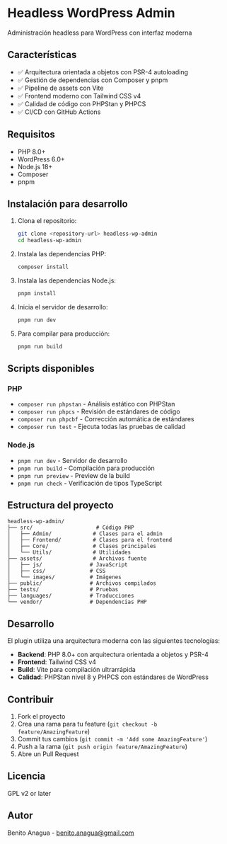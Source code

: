 # Headless WordPress Admin

Administración headless para WordPress con interfaz moderna

## Características

-   ✅ Arquitectura orientada a objetos con PSR-4 autoloading
-   ✅ Gestión de dependencias con Composer y pnpm
-   ✅ Pipeline de assets con Vite
-   ✅ Frontend moderno con Tailwind CSS v4
-   ✅ Calidad de código con PHPStan y PHPCS
-   ✅ CI/CD con GitHub Actions

## Requisitos

-   PHP 8.0+
-   WordPress 6.0+
-   Node.js 18+
-   Composer
-   pnpm

## Instalación para desarrollo

1. Clona el repositorio:

    ```bash
    git clone <repository-url> headless-wp-admin
    cd headless-wp-admin
    ```

2. Instala las dependencias PHP:

    ```bash
    composer install
    ```

3. Instala las dependencias Node.js:

    ```bash
    pnpm install
    ```

4. Inicia el servidor de desarrollo:

    ```bash
    pnpm run dev
    ```

5. Para compilar para producción:
    ```bash
    pnpm run build
    ```

## Scripts disponibles

### PHP

-   `composer run phpstan` - Análisis estático con PHPStan
-   `composer run phpcs` - Revisión de estándares de código
-   `composer run phpcbf` - Corrección automática de estándares
-   `composer run test` - Ejecuta todas las pruebas de calidad

### Node.js

-   `pnpm run dev` - Servidor de desarrollo
-   `pnpm run build` - Compilación para producción
-   `pnpm run preview` - Preview de la build
-   `pnpm run check` - Verificación de tipos TypeScript

## Estructura del proyecto

```
headless-wp-admin/
├── src/                    # Código PHP
│   ├── Admin/             # Clases para el admin
│   ├── Frontend/          # Clases para el frontend
│   ├── Core/              # Clases principales
│   └── Utils/             # Utilidades
├── assets/                # Archivos fuente
│   ├── js/               # JavaScript
│   ├── css/              # CSS
│   └── images/           # Imágenes
├── public/               # Archivos compilados
├── tests/                # Pruebas
├── languages/            # Traducciones
└── vendor/               # Dependencias PHP
```

## Desarrollo

El plugin utiliza una arquitectura moderna con las siguientes tecnologías:

-   **Backend**: PHP 8.0+ con arquitectura orientada a objetos y PSR-4
-   **Frontend**: Tailwind CSS v4
-   **Build**: Vite para compilación ultrarrápida
-   **Calidad**: PHPStan nivel 8 y PHPCS con estándares de WordPress

## Contribuir

1. Fork el proyecto
2. Crea una rama para tu feature (`git checkout -b feature/AmazingFeature`)
3. Commit tus cambios (`git commit -m 'Add some AmazingFeature'`)
4. Push a la rama (`git push origin feature/AmazingFeature`)
5. Abre un Pull Request

## Licencia

GPL v2 or later

## Autor

Benito Anagua - [benito.anagua@gmail.com](mailto:benito.anagua@gmail.com)
